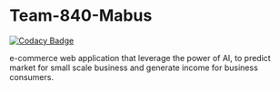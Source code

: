 # Team-840-Mabus

[![Codacy Badge](https://api.codacy.com/project/badge/Grade/61db2957209f45c58f7c0fedbee596a4)](https://app.codacy.com/gh/BuildForSDGCohort2/Team-840-Mabus?utm_source=github.com&utm_medium=referral&utm_content=BuildForSDGCohort2/Team-840-Mabus&utm_campaign=Badge_Grade_Settings)

e-commerce web application that leverage the power of AI, to predict market for small scale business and generate income for business consumers.
